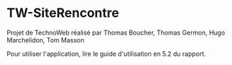 # TW-SiteRencontre

Projet de TechnoWeb réalisé par Thomas Boucher, Thomas Germon, Hugo Marchelidon, Tom Masson

Pour utiliser l'application, lire le guide d'utilisation en 5.2 du rapport.
